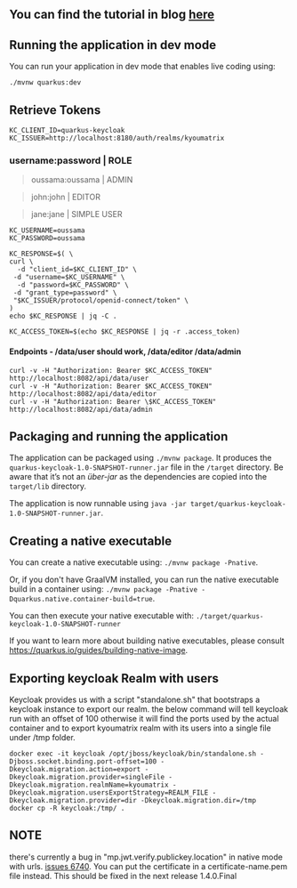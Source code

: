 ## You can find the tutorial in blog [here](https://kyouuma.blogspot.com/2020/04/securing-apis-from-theory-to-practice.html)
## Running the application in dev mode

You can run your application in dev mode that enables live coding using:

```
./mvnw quarkus:dev
```

## Retrieve Tokens

```
KC_CLIENT_ID=quarkus-keycloak
KC_ISSUER=http://localhost:8180/auth/realms/kyoumatrix
```

### username:password | ROLE

> oussama:oussama | ADMIN

> john:john | EDITOR

> jane:jane | SIMPLE USER

```
KC_USERNAME=oussama
KC_PASSWORD=oussama

KC_RESPONSE=$( \
curl \
  -d "client_id=$KC_CLIENT_ID" \
 -d "username=$KC_USERNAME" \
  -d "password=$KC_PASSWORD" \
 -d "grant_type=password" \
 "$KC_ISSUER/protocol/openid-connect/token" \
)
echo $KC_RESPONSE | jq -C .

KC_ACCESS_TOKEN=$(echo $KC_RESPONSE | jq -r .access_token)
```

#### Endpoints - /data/user should work, /data/editor /data/admin

```
curl -v -H "Authorization: Bearer $KC_ACCESS_TOKEN" http://localhost:8082/api/data/user
curl -v -H "Authorization: Bearer $KC_ACCESS_TOKEN" http://localhost:8082/api/data/editor
curl -v -H "Authorization: Bearer \$KC_ACCESS_TOKEN" http://localhost:8082/api/data/admin
```

## Packaging and running the application

The application can be packaged using `./mvnw package`.
It produces the `quarkus-keycloak-1.0-SNAPSHOT-runner.jar` file in the `/target` directory.
Be aware that it’s not an _über-jar_ as the dependencies are copied into the `target/lib` directory.

The application is now runnable using `java -jar target/quarkus-keycloak-1.0-SNAPSHOT-runner.jar`.

## Creating a native executable

You can create a native executable using: `./mvnw package -Pnative`.

Or, if you don't have GraalVM installed, you can run the native executable build in a container using: `./mvnw package -Pnative -Dquarkus.native.container-build=true`.

You can then execute your native executable with: `./target/quarkus-keycloak-1.0-SNAPSHOT-runner`

If you want to learn more about building native executables, please consult https://quarkus.io/guides/building-native-image.


## Exporting keycloak Realm with users

Keycloak provides us with a script "standalone.sh" that bootstraps a keycloak instance to export our realm. the below command will tell keycloak
run with an offset of 100 otherwise it will find the ports used by the actual container and to export kyoumatrix realm with its users into a single file under /tmp folder.
```$xslt
docker exec -it keycloak /opt/jboss/keycloak/bin/standalone.sh -Djboss.socket.binding.port-offset=100 -Dkeycloak.migration.action=export -Dkeycloak.migration.provider=singleFile -Dkeycloak.migration.realmName=kyoumatrix -Dkeycloak.migration.usersExportStrategy=REALM_FILE -Dkeycloak.migration.provider=dir -Dkeycloak.migration.dir=/tmp
docker cp -R keycloak:/tmp/ .
```
## NOTE
there's currently a bug in "mp.jwt.verify.publickey.location" in native mode with urls. [issues 6740](https://github.com/quarkusio/quarkus/issues/6740). You can put the certificate in a certificate-name.pem file instead.
This should be fixed in the next release 1.4.0.Final
